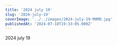```yaml
---
title: '2024 july 19'
slug: '2024-july-19'
coverImage: '../../images/2024-july-19-M0MD.jpg'
publishedAt: '2024-07-18T19:33:05.000Z'
---
```


2024 july 19